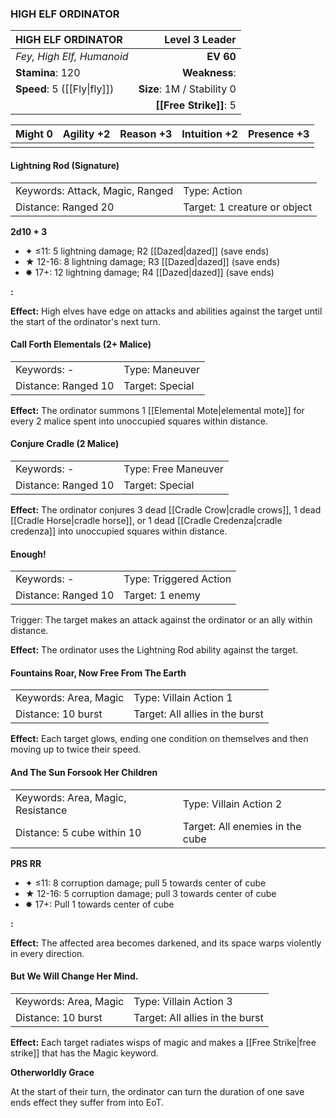 ### HIGH ELF ORDINATOR

| HIGH ELF ORDINATOR          |         **Level 3 Leader** |
| :-------------------------- | -------------------------: |
| *Fey, High Elf, Humanoid*   |                  **EV 60** |
| **Stamina**: 120            |              **Weakness**: |
| **Speed**: 5 ([[Fly\|fly]]) | **Size**: 1M / Stability 0 |
|                             |     **[[Free Strike]]**: 5 |

| **Might** 0 | **Agility** +2 | **Reason** +3 | **Intuition** +2 | **Presence** +3 |
| ----------- | -------------- | ------------- | ---------------- | --------------- |
|             |                |               |                  |                 |

#### Lightning Rod (Signature)

|                                 |                              |
| :------------------------------ | :--------------------------- |
| Keywords: Attack, Magic, Ranged | Type: Action                 |
| Distance: Ranged 20             | Target: 1 creature or object |

**2d10 + 3**

- ✦ ≤11: 5 lightning damage; R2 [[Dazed|dazed]] (save ends)
- ★ 12-16: 8 lightning damage; R3 [[Dazed|dazed]] (save ends)
- ✸ 17+: 12 lightning damage; R4 [[Dazed|dazed]] (save ends)

**:**

**Effect:** High elves have edge on attacks and abilities against the target until the start of the ordinator's next turn.

#### Call Forth Elementals (2+ Malice)

|                     |                 |
| :------------------ | :-------------- |
| Keywords: -         | Type: Maneuver  |
| Distance: Ranged 10 | Target: Special |

**Effect:** The ordinator summons 1 [[Elemental Mote|elemental mote]] for every 2 malice spent into unoccupied squares within distance.

#### Conjure Cradle (2 Malice)

|                     |                     |
| :------------------ | :------------------ |
| Keywords: -         | Type: Free Maneuver |
| Distance: Ranged 10 | Target: Special     |

**Effect:** The ordinator conjures 3 dead [[Cradle Crow|cradle crows]], 1 dead [[Cradle Horse|cradle horse]], or 1 dead [[Cradle Credenza|cradle credenza]] into unoccupied squares within distance.

#### Enough!

|                     |                        |
| :------------------ | :--------------------- |
| Keywords: -         | Type: Triggered Action |
| Distance: Ranged 10 | Target: 1 enemy        |

Trigger: The target makes an attack against the ordinator or an ally within distance.

**Effect:** The ordinator uses the Lightning Rod ability against the target.

#### Fountains Roar, Now Free From The Earth

|                       |                                 |
| :-------------------- | :------------------------------ |
| Keywords: Area, Magic | Type: Villain Action 1          |
| Distance: 10 burst    | Target: All allies in the burst |

**Effect:** Each target glows, ending one condition on themselves and then moving up to twice their speed.

#### And The Sun Forsook Her Children

|                                   |                                 |
| :-------------------------------- | :------------------------------ |
| Keywords: Area, Magic, Resistance | Type: Villain Action 2          |
| Distance: 5 cube within 10        | Target: All enemies in the cube |

**PRS RR**

- ✦ ≤11: 8 corruption damage; pull 5 towards center of cube
- ★ 12-16: 5 corruption damage; pull 3 towards center of cube
- ✸ 17+: Pull 1 towards center of cube

**:**

**Effect:** The affected area becomes darkened, and its space warps violently in every direction.

#### But We Will Change Her Mind.

|                       |                                 |
| :-------------------- | :------------------------------ |
| Keywords: Area, Magic | Type: Villain Action 3          |
| Distance: 10 burst    | Target: All allies in the burst |

**Effect:** Each target radiates wisps of magic and makes a [[Free Strike|free strike]] that has the Magic keyword.

**Otherworldly Grace**

At the start of their turn, the ordinator can turn the duration of one save ends effect they suffer from into EoT.
